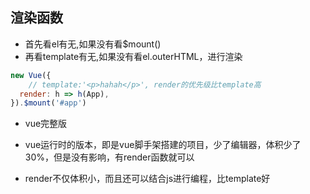 ## 渲染函数
- 首先看el有无,如果没有看$mount()
- 再看template有无,如果没有看el.outerHTML，进行渲染
```js
new Vue({
    // template:'<p>hahah</p>', render的优先级比template高
  render: h => h(App),
}).$mount('#app')
``` 

- vue完整版
- vue运行时的版本，即是vue脚手架搭建的项目，少了编辑器，体积少了30%，但是没有影响，有render函数就可以

- render不仅体积小，而且还可以结合js进行编程，比template好
